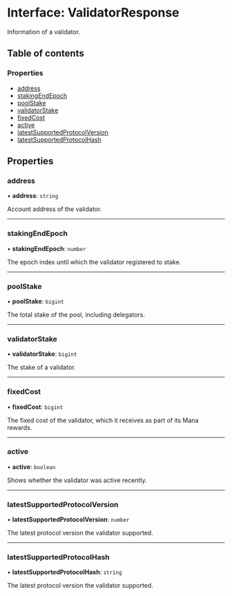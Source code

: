 # Interface: ValidatorResponse

Information of a validator.

## Table of contents

### Properties

- [address](ValidatorResponse.md#address)
- [stakingEndEpoch](ValidatorResponse.md#stakingendepoch)
- [poolStake](ValidatorResponse.md#poolstake)
- [validatorStake](ValidatorResponse.md#validatorstake)
- [fixedCost](ValidatorResponse.md#fixedcost)
- [active](ValidatorResponse.md#active)
- [latestSupportedProtocolVersion](ValidatorResponse.md#latestsupportedprotocolversion)
- [latestSupportedProtocolHash](ValidatorResponse.md#latestsupportedprotocolhash)

## Properties

### address

• **address**: `string`

Account address of the validator.

___

### stakingEndEpoch

• **stakingEndEpoch**: `number`

The epoch index until which the validator registered to stake.

___

### poolStake

• **poolStake**: `bigint`

The total stake of the pool, including delegators.

___

### validatorStake

• **validatorStake**: `bigint`

The stake of a validator.

___

### fixedCost

• **fixedCost**: `bigint`

The fixed cost of the validator, which it receives as part of its Mana rewards.

___

### active

• **active**: `boolean`

Shows whether the validator was active recently.

___

### latestSupportedProtocolVersion

• **latestSupportedProtocolVersion**: `number`

The latest protocol version the validator supported.

___

### latestSupportedProtocolHash

• **latestSupportedProtocolHash**: `string`

The latest protocol version the validator supported.
